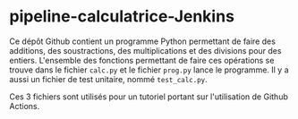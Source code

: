# pipeline-calculatrice-Jenkins

Ce dépôt Github contient un programme Python permettant de faire des additions, des soustractions, des multiplications et des divisions pour des entiers. L'ensemble des fonctions permettant de faire ces opérations se trouve dans le fichier `calc.py` et le fichier `prog.py` lance le programme. Il y a aussi un fichier de test unitaire, nommé `test_calc.py`. 

Ces 3 fichiers sont utilisés pour un tutoriel portant sur l'utilisation de Github Actions.
